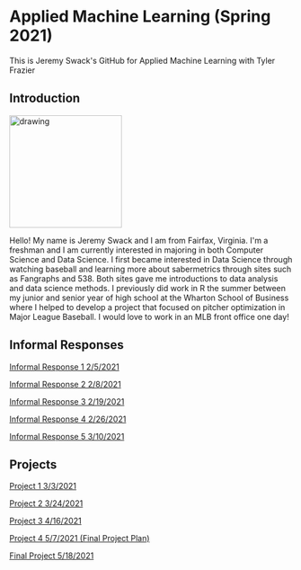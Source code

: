 # Applied Machine Learning (Spring 2021)

This is Jeremy Swack's GitHub for Applied Machine Learning with Tyler Frazier

## Introduction

<img src="Jeremy_Github.jpg" alt="drawing" width="200"/>

Hello! My name is Jeremy Swack and I am from Fairfax, Virginia. I'm a freshman and I am currently interested in majoring in both Computer Science and Data Science. I first became interested in Data Science through watching baseball and learning more about sabermetrics through sites such as Fangraphs and 538. Both sites gave me introductions to data analysis and data science methods. I previously did work in R the summer between my junior and senior year of high school at the Wharton School of Business where I helped to develop a project that focused on pitcher optimization in Major League Baseball. I would love to work in an MLB front office one day!

## Informal Responses

[Informal Response 1 2/5/2021](informal_response_1.md)

[Informal Response 2 2/8/2021](informal_response_2.md)

[Informal Response 3 2/19/2021](informal_response_3.md)

[Informal Response 4 2/26/2021](informal_response_4.md)

[Informal Response 5 3/10/2021](informal_response_5.md)

## Projects

[Project 1 3/3/2021](project_1.md)

[Project 2 3/24/2021](project_2.md)

[Project 3 4/16/2021](project_3.md)

[Project 4 5/7/2021 (Final Project Plan)](project_4.md)

[Final Project 5/18/2021](final_project.md)
